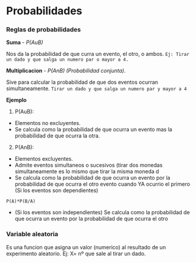 # **Probabilidades**

### **Reglas de probabilidades**

**Suma** - *P(AuB)*

Nos da la probabilidad de que curra un evento, el otro, o ambos.
`
  Ej: Tirar un dado y que salga un numero par o mayor a 4.
`

**Multiplicacion** - *P(AnB) (Probabilidad conjunta)*.

Sive para calcular la probabilidad de que dos eventos ocurran simultaneamente.
`
  Tirar un dado y que salga un numero par y mayor a 4
`

**Ejemplo**
  
1) P(AuB):
* Elementos no excluyentes.
* Se calcula como la probabilidad de que ocurra un evento mas la probabilidad de que ocurra la otra.
          
2) P(AnB):
* Elementos excluyentes.
* Admite eventos simultaneos o sucesivos (tirar dos monedas simultaneamente es lo mismo que tirar la misma moneda d
* Se calcula como la probabilidad de que ocurra un evento por la probabilidad de que ocurra el otro evento cuando YA ocurrio el primero (Si los eventos son dependientes)    

`
  P(A)*P(B/A)
`

* (Si los eventos son independientes) Se calcula como la probabilidad de que ocurra un evento por la probabilidad de que ocurra el otro

### **Variable aleatoria**

Es una funcion que asigna un valor (numerico) al resultado de un experimento aleatorio.
  Ej: X= nº que sale al tirar un dado.
